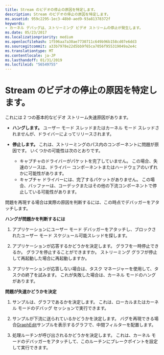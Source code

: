 ```yaml
---
title: Stream のビデオの停止の原因を特定します。
description: Stream のビデオの停止の原因を特定します。
ms.assetid: 959c2295-1ec3-48b0-aed9-93a81378372f
keywords:
- カーネル デバッグは、ストリーミング ビデオ ストリームの停止が発生します。
ms.date: 05/23/2017
ms.localizationpriority: medium
ms.openlocfilehash: 1f596aa7a30ae7730711c649b96b158cd07e6dd3
ms.sourcegitcommit: a33b7978e22d5bb9f65ca7056f955319049a2e4c
ms.translationtype: MT
ms.contentlocale: ja-JP
ms.lasthandoff: 01/31/2019
ms.locfileid: "56549755"
---
```

# <a name="determining-the-cause-of-a-video-stream-stall"></a>Stream のビデオの停止の原因を特定します。


これには 2 つの基本的なビデオ ストリーム失速原因があります。

-   **ハングします。** ユーザー モード スレッドまたはカーネル モード スレッドされませんが、ドライバーによってリリースされます。

-   **停止します。** これは、ストリーミングのパス内のコンポーネントに問題が原因です。 いくつかの可能性は次のとおりです。
    -   キャプチャのドライバーがパケットを完了していません。 この場合、失速のソースは、ドライバー コンポーネントまたはハードウェアのいずれかに可能性があります。
    -   キャプチャ ドライバーには、完了するパケットがありません。 この場合、バッファーは、コーデックまたはその他の下流コンポーネントで停止している可能性があります。

問題を再現する場合は実際の原因を判断するには、この時点でデバッガーをアタッチします。

**ハングが問題かを判断するには**

1.  アプリケーションにユーザー モード デバッガーをアタッチし、ブロックされたユーザー モード スケジュール可能スレッドを探します。

2.  アプリケーションが応答するかどうかを決定します。 グラフを一時停止できるか。 グラフを停止することができますか。 ストリーミング グラフが停止して再起動した場合に再起動しますか。

3.  アプリケーションが応答しない場合は、タスク マネージャーを使用して、タスクの終了を試みます。 これが失敗した場合は、カーネル モードのハングがあります。

**問題が失速かどうかを決定**

1.  サンプルは、グラフであるかを決定します。 これは、ローカルまたはカーネル モードのデバッグ セッションで実行できます。

2.  サンプルが下流に送られているかどうかを決定します。 バグを再現できる場合[GraphEdit](https://go.microsoft.com/fwlink/p/?linkid=9230)サンプルを表示するグラフで、中間フィルターを配置します。

3.  処理ルーチンが呼び出されるかどうかを決定します。 これは、カーネル モードのデバッガーをアタッチして、このルーチンにブレークポイントを設定して実行できます。

 

 





